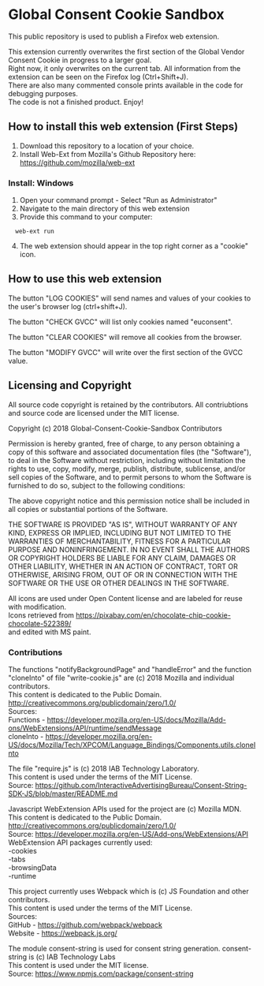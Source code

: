  # Global Consent Cookie Sandbox

 This public repository is used to publish a Firefox web extension.
 
 This extension currently overwrites the first section of the Global Vendor Consent Cookie in progress to a larger goal.<br />
 Right now, it only overwrites on the current tab. All information from the extension can be seen on the Firefox log (Ctrl+Shift+J).<br />
 There are also many commented console prints available in the code for debugging purposes.<br />
 The code is not a finished product. Enjoy!
 
 ## How to install this web extension (First Steps)
 
 1. Download this repository to a location of your choice.
 2. Install Web-Ext from Mozilla's Github Repository here: https://github.com/mozilla/web-ext
 
 ### Install: Windows
 
 1. Open your command prompt - Select "Run as Administrator"
 2. Navigate to the main directory of this web extension
 3. Provide this command to your computer:
 ```
   web-ext run
 ```
 4. The web extension should appear in the top right corner as a "cookie" icon.
 
  ## How to use this web extension
 
 The button "LOG COOKIES" will send names and values of your cookies to the user's browser log (ctrl+shift+J).
 
 The button "CHECK GVCC" will list only cookies named "euconsent".
 
 The button "CLEAR COOKIES" will remove all cookies from the browser.
 
 The button "MODIFY GVCC" will write over the first section of the GVCC value.
 
 ## Licensing and Copyright
 
 All source code copyright is retained by the contributors. All contriubtions and source code are licensed under the MIT license. 
 
 Copyright (c) 2018 Global-Consent-Cookie-Sandbox Contributors

 Permission is hereby granted, free of charge, to any person obtaining a copy of this software and associated documentation files (the "Software"), to deal in the Software without restriction, including without limitation the rights to use, copy, modify, merge, publish, distribute, sublicense, and/or sell copies of the Software, and to permit persons to whom the Software is furnished to do so, subject to the following conditions:

 The above copyright notice and this permission notice shall be included in all copies or substantial portions of the Software.

 THE SOFTWARE IS PROVIDED "AS IS", WITHOUT WARRANTY OF ANY KIND, EXPRESS OR IMPLIED, INCLUDING BUT NOT LIMITED TO THE WARRANTIES OF MERCHANTABILITY, FITNESS FOR A PARTICULAR PURPOSE AND NONINFRINGEMENT. IN NO EVENT SHALL THE AUTHORS OR COPYRIGHT HOLDERS BE LIABLE FOR ANY CLAIM, DAMAGES OR OTHER LIABILITY, WHETHER IN AN ACTION OF CONTRACT, TORT OR OTHERWISE, ARISING FROM, OUT OF OR IN CONNECTION WITH THE SOFTWARE OR THE USE OR OTHER DEALINGS IN THE SOFTWARE.
 
 All icons are used under Open Content license and are labeled for reuse with modification. <br />
 Icons retrieved from https://pixabay.com/en/chocolate-chip-cookie-chocolate-522389/ <br />
 and edited with MS paint.
 
 ### Contributions

  The functions "notifyBackgroundPage" and "handleError" and the function "cloneInto" of file "write-cookie.js" are (c) 2018 Mozilla and   individual contributors.<br />
  This content is dedicated to the Public Domain. http://creativecommons.org/publicdomain/zero/1.0/<br />
  Sources: <br />
   Functions - https://developer.mozilla.org/en-US/docs/Mozilla/Add-ons/WebExtensions/API/runtime/sendMessage<br />
   cloneInto - https://developer.mozilla.org/en-US/docs/Mozilla/Tech/XPCOM/Language_Bindings/Components.utils.cloneInto
   
  The file "require.js" is (c) 2018 IAB Technology Laboratory.<br />
  This content is used under the terms of the MIT License.<br />
  Source: https://github.com/InteractiveAdvertisingBureau/Consent-String-SDK-JS/blob/master/README.md
  
  Javascript WebExtension APIs used for the project are (c) Mozilla MDN.<br />
  This content is dedicated to the Public Domain.  http://creativecommons.org/publicdomain/zero/1.0/<br />
  Source: https://developer.mozilla.org/en-US/Add-ons/WebExtensions/API<br /> 
  WebExtension API packages currently used:<br />
   -cookies<br />
   -tabs<br />
   -browsingData<br />
   -runtime
 
  This project currently uses Webpack which is (c) JS Foundation and other contributors.<br />
  This content is used under the terms of the MIT License.<br />
  Sources:<br />
   GitHub - https://github.com/webpack/webpack<br />
   Website - https://webpack.js.org/
   
  The module consent-string is used for consent string generation.
  consent-string is (c) IAB Technology Labs<br />
  This content is used under the MIT license.<br />
  Source: https://www.npmjs.com/package/consent-string


